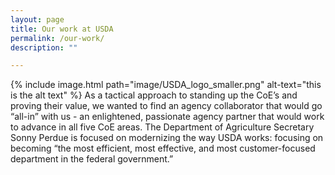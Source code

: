 ```yaml
---
layout: page
title: Our work at USDA
permalink: /our-work/
description: ""

---
```

{% include image.html path="image/USDA_logo_smaller.png" alt-text="this is the alt text" %}
As a tactical approach to standing up the CoE’s and proving their value, we wanted to find an agency collaborator that would go “all-in” with us - an enlightened, passionate agency partner that would work to advance in all five CoE areas. 
The Department of Agriculture Secretary Sonny Perdue is focused on modernizing the way USDA works: focusing on becoming “the most efficient, most effective, and most customer-focused department in the federal government.”
